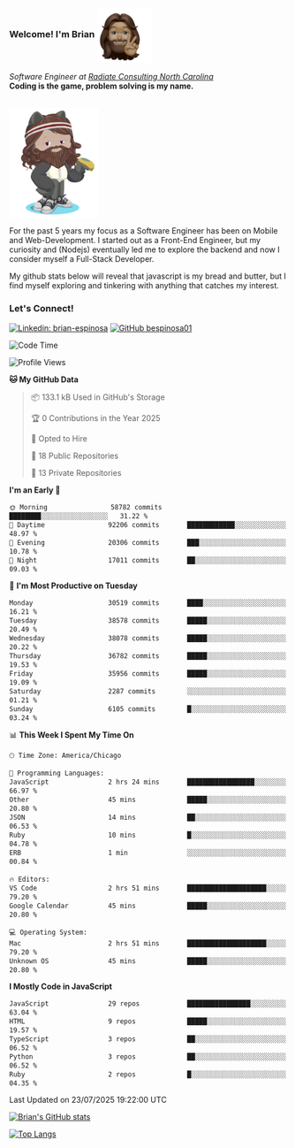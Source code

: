 ###  Welcome! I'm Brian <img align="center" src="https://github.com/bespinosa01/bespinosa01/blob/main/assets/peace-animoji.png" height="100" /></h2>
<p><em>Software Engineer at <a href="https://www.radiateconsulting.coop/north-carolina-tech-coop">Radiate Consulting North Carolina</a>
 <br/>
<!-- </br>Developer Consultant at <a href="https://codethedream.org/">Code The Dream</a> -->
</em> <b>Coding is the game, problem solving is my name.</b></p>

<br/>


 <img align="center" src="https://github.com/bespinosa01/bespinosa01/blob/main/assets/octo-me.png" height="200" /> 
 <p>
 For the past 5 years my focus as a Software Engineer has been on Mobile and Web-Development. I started out as a Front-End Engineer, but my curiosity and (Nodejs) eventually led me to explore the backend and now I consider myself a Full-Stack Developer.
</p>
<p>
 My github stats below will reveal that javascript is my bread and butter, but I find myself exploring and tinkering with anything that catches my interest. 
 </p>
 
 
### Let's Connect!

[![Linkedin: brian-espinosa](https://img.shields.io/badge/-brian--espinosa-blue?style=flat-square&logo=Linkedin&logoColor=white&link=https://www.linkedin.com/in/brian-espinosa/)](https://www.linkedin.com/in/brian-espinosa/)
[![GitHub bespinosa01](https://img.shields.io/github/followers/bespinosa01?label=follow&style=social)](https://github.com/bespinosa01)



<!--START_SECTION:waka-->
![Code Time](http://img.shields.io/badge/Code%20Time-1%2C811%20hrs%2033%20mins-blue)

![Profile Views](http://img.shields.io/badge/Profile%20Views-0-blue)

**🐱 My GitHub Data** 

> 📦 133.1 kB Used in GitHub's Storage 
 > 
> 🏆 0 Contributions in the Year 2025
 > 
> 💼 Opted to Hire
 > 
> 📜 18 Public Repositories 
 > 
> 🔑 13 Private Repositories 
 > 
**I'm an Early 🐤** 

```text
🌞 Morning                58782 commits       ████████░░░░░░░░░░░░░░░░░   31.22 % 
🌆 Daytime                92206 commits       ████████████░░░░░░░░░░░░░   48.97 % 
🌃 Evening                20306 commits       ███░░░░░░░░░░░░░░░░░░░░░░   10.78 % 
🌙 Night                  17011 commits       ██░░░░░░░░░░░░░░░░░░░░░░░   09.03 % 
```
📅 **I'm Most Productive on Tuesday** 

```text
Monday                   30519 commits       ████░░░░░░░░░░░░░░░░░░░░░   16.21 % 
Tuesday                  38578 commits       █████░░░░░░░░░░░░░░░░░░░░   20.49 % 
Wednesday                38078 commits       █████░░░░░░░░░░░░░░░░░░░░   20.22 % 
Thursday                 36782 commits       █████░░░░░░░░░░░░░░░░░░░░   19.53 % 
Friday                   35956 commits       █████░░░░░░░░░░░░░░░░░░░░   19.09 % 
Saturday                 2287 commits        ░░░░░░░░░░░░░░░░░░░░░░░░░   01.21 % 
Sunday                   6105 commits        █░░░░░░░░░░░░░░░░░░░░░░░░   03.24 % 
```


📊 **This Week I Spent My Time On** 

```text
🕑︎ Time Zone: America/Chicago

💬 Programming Languages: 
JavaScript               2 hrs 24 mins       █████████████████░░░░░░░░   66.97 % 
Other                    45 mins             █████░░░░░░░░░░░░░░░░░░░░   20.80 % 
JSON                     14 mins             ██░░░░░░░░░░░░░░░░░░░░░░░   06.53 % 
Ruby                     10 mins             █░░░░░░░░░░░░░░░░░░░░░░░░   04.78 % 
ERB                      1 min               ░░░░░░░░░░░░░░░░░░░░░░░░░   00.84 % 

🔥 Editors: 
VS Code                  2 hrs 51 mins       ████████████████████░░░░░   79.20 % 
Google Calendar          45 mins             █████░░░░░░░░░░░░░░░░░░░░   20.80 % 

💻 Operating System: 
Mac                      2 hrs 51 mins       ████████████████████░░░░░   79.20 % 
Unknown OS               45 mins             █████░░░░░░░░░░░░░░░░░░░░   20.80 % 
```

**I Mostly Code in JavaScript** 

```text
JavaScript               29 repos            ████████████████░░░░░░░░░   63.04 % 
HTML                     9 repos             █████░░░░░░░░░░░░░░░░░░░░   19.57 % 
TypeScript               3 repos             ██░░░░░░░░░░░░░░░░░░░░░░░   06.52 % 
Python                   3 repos             ██░░░░░░░░░░░░░░░░░░░░░░░   06.52 % 
Ruby                     2 repos             █░░░░░░░░░░░░░░░░░░░░░░░░   04.35 % 
```




 Last Updated on 23/07/2025 19:22:00 UTC
<!--END_SECTION:waka-->


<!--  Github STATS -->
[![Brian's GitHub stats](https://github-readme-stats.vercel.app/api?username=bespinosa01&hide=stars,contribs&count_private=true&show_icons=true)](https://github.com/anuraghazra/github-readme-stats)

[![Top Langs](https://github-readme-stats.vercel.app/api/top-langs/?username=bespinosa01&layout=compact)](https://github.com/anuraghazra/github-readme-stats)



<!--
**bespinosa01/bespinosa01** is a ✨ _special_ ✨ repository because its `README.md` (this file) appears on your GitHub profile.

Here are some ideas to get you started:

- 🔭 I’m currently working on ...
- 🌱 I’m currently learning ...
- 👯 I’m looking to collaborate on ...
- 🤔 I’m looking for help with ...
- 💬 Ask me about ...
- 📫 How to reach me: ...
- 😄 Pronouns: ...
- ⚡ Fun fact: ...
-->
